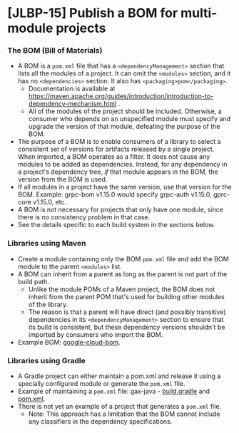 # [JLBP-15] Publish a BOM for multi-module projects

### The BOM (Bill of Materials)

- A BOM is a `pom.xml` file that has a `<dependencyManagement>` section that
  lists all the modules of a project. It can omit the `<modules>` section, and
  it has no `<dependencies>` section. It also has `<packaging>pom</packaging>`.
  - Documentation is available at
    https://maven.apache.org/guides/introduction/introduction-to-dependency-mechanism.html
    .
  - All of the modules of the project should be included. Otherwise, a consumer
    who depends on an unspecified module must specify and upgrade the version of
    that module, defeating the purpose of the BOM.
- The purpose of a BOM is to enable consumers of a library to select a
  consistent set of versions for artifacts released by a single project. When
  imported, a BOM operates as a filter. It does not cause any modules to be
  added as dependencies. Instead, for any dependency in a project's dependency
  tree, *if* that module appears in the BOM, the version from the BOM is used.
- If all modules in a project have the same version, use that version for the
  BOM. Example: grpc-bom v1.15.0 would specify grpc-auth v1.15.0, gprc-core
  v1.15.0, etc.
- A BOM is not necessary for projects that only have one module, since there is
  no consistency problem in that case.
- See the details specific to each build system in the sections below.

### Libraries using Maven

- Create a module containing only the BOM `pom.xml` file and add the BOM module
  to the parent `<modules>` list.
- A BOM can inherit from a parent as long as the parent is not part of the build
  path.
  - Unlike the module POMs of a Maven project, the BOM does not inherit from the
    parent POM that's used for building other modules of the library.
  - The reason is that a parent will have direct (and possibly transitive)
    dependencies in its `<dependencyManagement>` section to ensure that its
    build is consistent, but these dependency versions shouldn't be imported by
    consumers who import the BOM.
- Example BOM:
  [google-cloud-bom](https://github.com/GoogleCloudPlatform/google-cloud-java/blob/master/google-cloud-bom/pom.xml).

### Libraries using Gradle

- A Gradle project can either maintain a pom.xml and release it using a
  specially configured module or generate the `pom.xml` file.
- Example of maintaining a `pom.xml` file: gax-java -
  [build.gradle](https://github.com/googleapis/gax-java/blob/master/gax-bom/build.gradle)
  and
  [pom.xml](https://github.com/googleapis/gax-java/blob/master/gax-bom/pom.xml).
- There is not yet an example of a project that generates a `pom.xml` file.
  - Note: This approach has a limitation that the BOM cannot include any
    classifiers in the dependency specifications.
